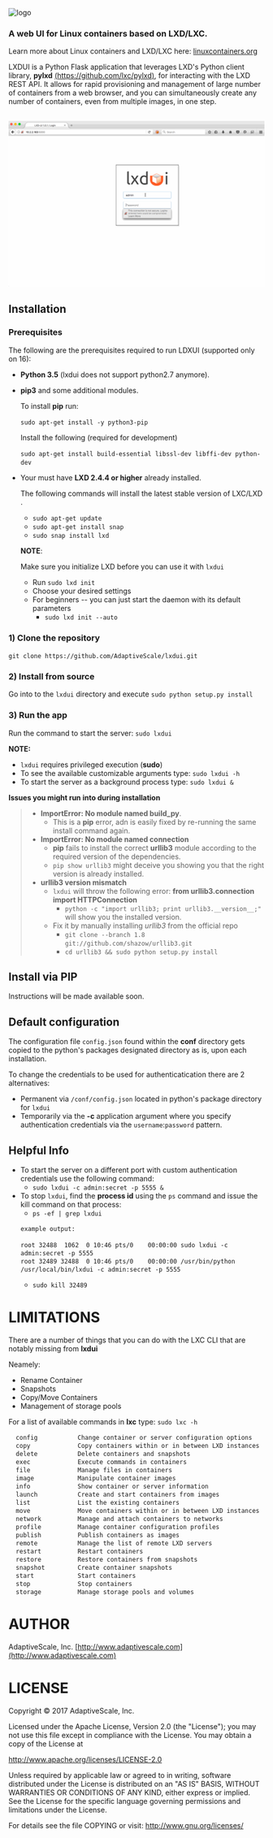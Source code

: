 ![logo](https://github.com/AdaptiveScale/lxdui/blob/master/lxdui/static/images/logo.png "LXDUI")

### A web UI for Linux containers based on LXD/LXC.  
Learn more about Linux containers and LXD/LXC here: [linuxcontainers.org](https://linuxcontainers.org/ "linuxcontainers.org")

LXDUI is a Python Flask application that leverages LXD's Python client library, **pylxd** [(https://github.com/lxc/pylxd)](https://github.com/lxc/pylxd "https://github.com/lxc/pylxd"), for interacting with the LXD REST API.  It allows for rapid provisioning and management of large number of containers from a web browser, and you can simultaneously create any number of containers, even from multiple images, in one step.

##
![screencast](https://github.com/vhajdari/testsite/blob/master/lxdui_screencast_2.gif "lxdui screencast")
##

## Installation

### Prerequisites
The following are the prerequisites required to run LDXUI (supported only on 16):
- **Python 3.5** (lxdui does not support python2.7 anymore).
- **pip3** and some additional modules.
	
    To install **pip** run:
    
	`sudo apt-get install -y python3-pip`

	Install the following (required for development)

	`sudo apt-get install build-essential libssl-dev libffi-dev python-dev`

        
- Your must have **LXD 2.4.4 or higher** already installed.
    
    The following commands will install the latest stable version of LXC/LXD . 
    
	- `sudo apt-get update`
	- `sudo apt-get install snap`
	- `sudo snap install lxd`
	
    **NOTE**:
    
    Make sure you initialize LXD before you can use it with `lxdui`
     - Run `sudo lxd init` 
     - Choose your desired settings
     - For beginners -- you can just start the daemon with its default parameters
     	-  `sudo lxd init --auto`



### 1) Clone the repository
`git clone https://github.com/AdaptiveScale/lxdui.git`

### 2) Install from source
Go into to the `lxdui` directory and execute `sudo python setup.py install`
   

### 3) Run the app
	
Run the command to start the server: `sudo lxdui`

**NOTE:**
- `lxdui` requires privileged execution (**sudo**)
- To see the available customizable arguments type: `sudo lxdui -h`
- To start the server as a background process type: `sudo lxdui &` 

 **Issues you might run into during installation**
> - **ImportError: No module named build_py**.  
>	- This is a **pip** error, adn is easily fixed by re-running the same install command again.
> - **ImportError: No module named connection**
> 	- **pip** fails to install the correct **urllib3** module according to the required version of the dependencies.
> 	- `pip show urllib3` might deceive you showing you that the right version is already installed.  
> - **urllib3 version mismatch**
>	- `lxdui` will throw the following error: **from urllib3.connection import HTTPConnection**
>   	- `python -c "import urllib3; print urllib3.__version__;"` will show you the installed version.
>   - Fix it by manually installing *urllib3* from the official repo 
>   	- `git clone --branch 1.8 git://github.com/shazow/urllib3.git`
>   	- `cd urllib3 && sudo python setup.py install`

## Install via PIP 
Instructions will be made available soon.

## Default configuration

The configuration file `config.json` found within the **conf** directory gets copied to  the python's packages designated directory as is, upon each installation.

To change the credentials to be used for authenticatication there are 2 alternatives:
- Permanent via `/conf/config.json` located in python's package directory for `lxdui`
- Temporarily via the **-c** application argument where you specify authentication credentials via the `username`:`password` pattern.

## Helpful Info</h1>

- To start the server on a different port with custom authentication credentials use the following command:
    - `sudo lxdui -c admin:secret -p 5555 &`
- To stop `lxdui`, find the **process id** using the `ps` command and issue the kill command on that process:
    -   `ps -ef | grep lxdui`  
	```
	example output:
	
	root 32488  1062  0 10:46 pts/0    00:00:00 sudo lxdui -c admin:secret -p 5555
	root 32489 32488  0 10:46 pts/0    00:00:00 /usr/bin/python /usr/local/bin/lxdui -c admin:secret -p 5555
	```
    - `sudo kill 32489`


# LIMITATIONS
There are a number of things that you can do with the LXC CLI that are notably missing from **lxdui**

Neamely:
- Rename Container
- Snapshots
- Copy/Move Containers
- Management of storage pools

For a list of available commands in **lxc** type:
```sudo lxc -h```
```
  config           Change container or server configuration options
  copy             Copy containers within or in between LXD instances
  delete           Delete containers and snapshots
  exec             Execute commands in containers
  file             Manage files in containers
  image            Manipulate container images
  info             Show container or server information
  launch           Create and start containers from images
  list             List the existing containers
  move             Move containers within or in between LXD instances
  network          Manage and attach containers to networks
  profile          Manage container configuration profiles
  publish          Publish containers as images
  remote           Manage the list of remote LXD servers
  restart          Restart containers
  restore          Restore containers from snapshots
  snapshot         Create container snapshots
  start            Start containers
  stop             Stop containers
  storage          Manage storage pools and volumes
```
# AUTHOR

AdaptiveScale, Inc.
[http://www.adaptivescale.com](http://www.adaptivescale.com)

# LICENSE
Copyright © 2017 AdaptiveScale, Inc.

Licensed under the Apache License, Version 2.0 (the "License"); you may not use this file except in compliance with the License. You may obtain a copy of the License at

http://www.apache.org/licenses/LICENSE-2.0

Unless required by applicable law or agreed to in writing, software distributed under the License is distributed on an "AS IS" BASIS, WITHOUT WARRANTIES OR CONDITIONS OF ANY KIND, either express or implied. See the License for the specific language governing permissions and limitations under the License.

For details see the file COPYING or visit: http://www.gnu.org/licenses/
